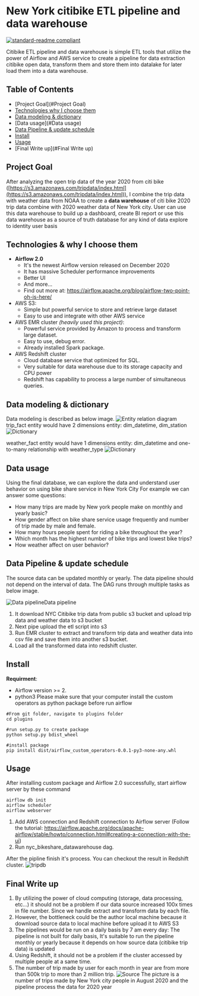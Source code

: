 # New York citibike ETL pipeline and data warehouse

[![standard-readme compliant](https://img.shields.io/badge/readme%20style-standard-brightgreen.svg?style=flat-square)](https://github.com/RichardLitt/standard-readme)

Citibike ETL pipeline and data warehouse is simple ETL tools that utilize the power of Airflow and AWS service to create 
a pipeline for data extraction citibike open data, transform them and store them into datalake for later load them into 
a data warehouse.

## Table of Contents

- [Project Goal](#Project Goal)
- [Technologies why I choose them]()
- [Data modeling & dictionary]()
- [Data usage](#Data usage)
- [Data Pipeline & update schedule]()
- [Install](#Install)
- [Usage](#usage)
- [Final Write up](#Final Write up)

## Project Goal
After analyzing the open trip data of the year 2020 from citi bike  
([https://s3.amazonaws.com/tripdata/index.html](https://s3.amazonaws.com/tripdata/index.html)),
I combine the trip data with weather data from NOAA to create a **data warehouse** of citi bike 2020 trip data combine with 
2020 weather data of New York city. User can use this data warehouse to build up a dashboard, create BI report or use this
data warehouse as a source of truth database for any kind of data explore to identity user basis

## Technologies & why I choose them
- **Airflow 2.0**
  - It's the newest Airflow version released on December 2020
  - It has massive Scheduler performance improvements
  - Better UI
  - And more...
  - Find out more at: https://airflow.apache.org/blog/airflow-two-point-oh-is-here/
- AWS S3:
  - Simple but powerful service to store and retrieve large dataset
  - Easy to use and integrate with other AWS service
- AWS EMR cluster _(heavily used  this project)_:
  - Powerful service provided by Amazon to process and transform large dataset.
  - Easy to use, debug error.
  - Already installed Spark package.
- AWS Redshift cluster
  - Cloud database service that optimized for SQL.
  - Very suitable for data warehouse due to its storage capacity and CPU power
  - Redshift has capability to process a large number of simultaneous queries.

## Data modeling & dictionary
Data modeling is described as below image.
![Entity relation diagram](https://github.com/thuannt-se/nyc-bikeshare-datawarehouse/blob/main/resource/citibike-data-warehouse.jpeg)
trip_fact entity would have 2 dimensions entity: dim_datetime, dim_station
![Dictionary](https://github.com/thuannt-se/nyc-bikeshare-datawarehouse/blob/main/resource/trip_fact_dictionary.png)

weather_fact entity would have 1 dimensions entity: dim_datetime and one-to-many relationship with weather_type
![Dictionary](https://github.com/thuannt-se/nyc-bikeshare-datawarehouse/blob/main/resource/weather_fact_dictionary.png)

## Data usage
Using the final database, we can explore the data and understand user behavior on using bike share service in New York City
For example we can answer some questions:
- How many trips are made by New york people make on monthly and yearly basic?
- How gender affect on bike share service usage frequently and number of trip made by male and female.
- How many hours people spent for riding a bike throughout the year?
- Which month has the highest number of bike trips and lowest bike trips?
- How weather affect on user behavior?

## Data Pipeline & update schedule
The source data can be updated monthly or yearly. The data pipeline should not depend on the interval of data.
The DAG runs through multiple tasks as below image. 

![Data pipeline](https://github.com/thuannt-se/nyc-bikeshare-datawarehouse/blob/main/resource/dag_pipeline.png)Data pipeline
1. It download NYC Citibike trip data from public s3 bucket and upload trip data and weather data to s3 bucket 
2. Next pipe upload the etl script into s3
3. Run EMR cluster to extract and transform trip data and weather data into csv file and save them into another s3 bucket.
4. Load all the transformed data into redshift cluster.
## Install
**Requirment**: 
- Airflow version >= 2.
- python3
Please make sure that your computer install the custom operators as python package before run airflow
```
#From git folder, navigate to plugins folder
cd plugins 

#run setup.py to create package
python setup.py bdist_wheel

#install package
pip install dist/airflow_custom_operators-0.0.1-py3-none-any.whl
```


## Usage
After installing custom package and Airflow 2.0 successfully, start airflow server by these command

```
airflow db init
airflow scheduler
airflow webserver
```
1. Add AWS connection and Redshift connection to Airflow server 
(Follow the tutorial: https://airflow.apache.org/docs/apache-airflow/stable/howto/connection.html#creating-a-connection-with-the-ui)
2. Run nyc_bikeshare_datawarehouse dag.

After the pipline finish it's process. You can checkout the result in Redshift cluster.
![tripdb](https://github.com/thuannt-se/nyc-bikeshare-datawarehouse/blob/main/resource/Screenshot%202021-09-05%20at%2014-08-11%20Redshift.png)
## Final Write up
1. By utilizing the power of cloud computing (storage, data processing, etc...) it should not be a problem if our data
source increased 100x times in file number. Since we handle extract and transform data by each file. 
2. However, the bottleneck could be the author local machine because it download source data to local machine before upload it to AWS S3
3. The pipelines would be run on a daily basis by 7 am every day: The pipeline is not built for daily basis,
It's suitable to run the pipeline monthly or yearly because it depends on how source data (citibike trip data) is updated
4. Using Redshift, it should not be a problem if the cluster accessed by multiple people at a same time.
5. The number of trip made by user for each month in year are from more than 500k trip to more than 2 million trip. 
![Source](https://github.com/thuannt-se/nyc-bikeshare-datawarehouse/blob/main/resource/Data_row_count_fromJupyterLab.png)
The picture is a number of trips made by New York city people in August 2020 and the pipeline process the data for 2020 year